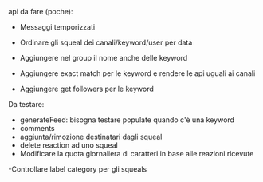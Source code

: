 api da fare (poche):

- Messaggi temporizzati

- Ordinare gli squeal dei canali/keyword/user per data
- Aggiungere nel group il nome anche delle keyword
- Aggiungere exact match per le keyword e rendere le api uguali ai canali
- Aggiungere get followers per le keyword

Da testare:

- generateFeed: bisogna testare populate quando c'è una keyword
- comments
- aggiunta/rimozione destinatari dagli squeal
- delete reaction ad uno squeal
- Modificare la quota giornaliera di caratteri in base alle reazioni ricevute

-Controllare label category per gli squeals
